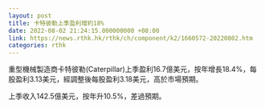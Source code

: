 ```yaml
---
layout: post
title: 卡特彼勒上季盈利增約18%
date: 2022-08-02 21:24:15.000000000 +08:00
link: https://news.rthk.hk/rthk/ch/component/k2/1660572-20220802.htm
categories: rthk
---
```


重型機械製造商卡特彼勒(Caterpillar)上季盈利16.7億美元，按年增長18.4%，每股盈利3.13美元，經調整後每股盈利3.18美元，高於市場預期。

上季收入142.5億美元，按年升10.5%，差過預期。
